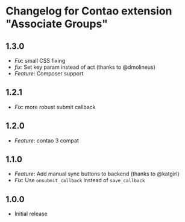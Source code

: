 # Changelog for Contao extension "Associate Groups"

## 1.3.0

* *Fix*: small CSS fixing
* *fix*: Set key param instead of act (thanks to @dmolineus)
* *Feature*: Composer support

## 1.2.1

* *Fix*: more robust submit callback

## 1.2.0

* *Feature*: contao 3 compat

## 1.1.0

* *Feature*: Add manual sync buttons to backend (thanks to @katgirl)
* *Fix*: Use `onsubmit_callback` instead of `save_callback`

## 1.0.0

* Initial release
